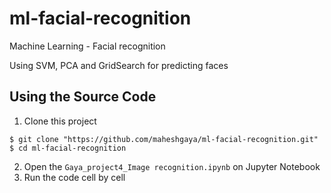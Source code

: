 # ml-facial-recognition
Machine Learning - Facial recognition

Using SVM, PCA and GridSearch for predicting faces

## Using the Source Code
1. Clone this project
  
  ```
  $ git clone "https://github.com/maheshgaya/ml-facial-recognition.git"
  $ cd ml-facial-recognition
  ```
2. Open the `Gaya_project4_Image recognition.ipynb` on Jupyter Notebook
3. Run the code cell by cell
